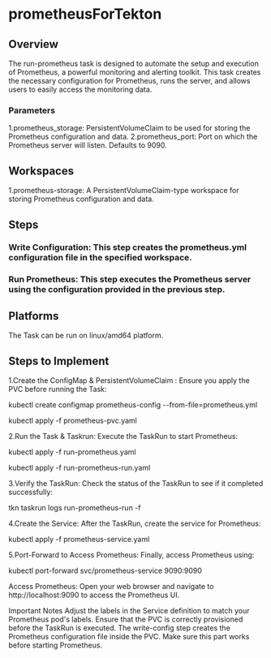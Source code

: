 # prometheusForTekton

## Overview

The run-prometheus task is designed to automate the setup and execution of Prometheus, a powerful monitoring and alerting toolkit. This task creates the necessary configuration for Prometheus, runs the server, and allows users to easily access the monitoring data.

### Parameters

1.prometheus_storage: PersistentVolumeClaim to be used for storing the Prometheus configuration and data.
2.prometheus_port: Port on which the Prometheus server will listen. Defaults to 9090.

## Workspaces

1.prometheus-storage: A PersistentVolumeClaim-type workspace for storing Prometheus configuration and data.

## Steps

### Write Configuration: This step creates the prometheus.yml configuration file in the specified workspace.

### Run Prometheus: This step executes the Prometheus server using the configuration provided in the previous step.

## Platforms

The Task can be run on linux/amd64 platform.


## Steps to Implement

1.Create the ConfigMap & PersistentVolumeClaim : Ensure you apply the PVC before running the Task:

kubectl create configmap prometheus-config --from-file=prometheus.yml

kubectl apply -f prometheus-pvc.yaml

2.Run the Task & Taskrun: Execute the TaskRun to start Prometheus:

kubectl apply -f run-prometheus.yaml

kubectl apply -f run-prometheus-run.yaml

3.Verify the TaskRun: Check the status of the TaskRun to see if it completed successfully:

tkn taskrun logs run-prometheus-run -f

4.Create the Service: After the TaskRun, create the service for Prometheus:

kubectl apply -f prometheus-service.yaml

5.Port-Forward to Access Prometheus: Finally, access Prometheus using:

kubectl port-forward svc/prometheus-service 9090:9090

Access Prometheus: Open your web browser and navigate to http://localhost:9090 to access the Prometheus UI.

Important Notes
Adjust the labels in the Service definition to match your Prometheus pod's labels.
Ensure that the PVC is correctly provisioned before the TaskRun is executed.
The write-config step creates the Prometheus configuration file inside the PVC. Make sure this part works before starting Prometheus.
